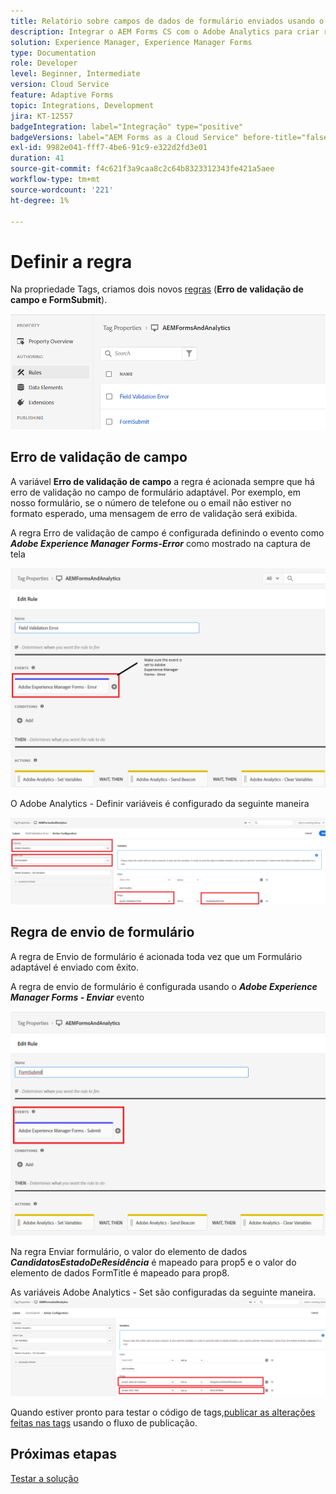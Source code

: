 ```yaml
---
title: Relatório sobre campos de dados de formulário enviados usando o Adobe Analytics
description: Integrar o AEM Forms CS com o Adobe Analytics para criar relatórios sobre campos de dados de formulário
solution: Experience Manager, Experience Manager Forms
type: Documentation
role: Developer
level: Beginner, Intermediate
version: Cloud Service
feature: Adaptive Forms
topic: Integrations, Development
jira: KT-12557
badgeIntegration: label="Integração" type="positive"
badgeVersions: label="AEM Forms as a Cloud Service" before-title="false"
exl-id: 9982e041-fff7-4be6-91c9-e322d2fd3e01
duration: 41
source-git-commit: f4c621f3a9caa8c2c64b8323312343fe421a5aee
workflow-type: tm+mt
source-wordcount: '221'
ht-degree: 1%

---
```


# Definir a regra

Na propriedade Tags, criamos dois novos [regras](https://experienceleague.adobe.com/docs/platform-learn/implement-in-websites/configure-tags/add-data-elements-rules.html) (**Erro de validação de campo e FormSubmit**).

![formulário adaptável](assets/rules.png)


## Erro de validação de campo

A variável **Erro de validação de campo** a regra é acionada sempre que há erro de validação no campo de formulário adaptável. Por exemplo, em nosso formulário, se o número de telefone ou o email não estiver no formato esperado, uma mensagem de erro de validação será exibida.

A regra Erro de validação de campo é configurada definindo o evento como _**Adobe Experience Manager Forms-Error**_ como mostrado na captura de tela



![requerente-Estado-residência](assets/field_validation_error_rule.png)

O Adobe Analytics - Definir variáveis é configurado da seguinte maneira

![definir ação](assets/field_validation_action_rule.png)

## Regra de envio de formulário

A regra de Envio de formulário é acionada toda vez que um Formulário adaptável é enviado com êxito.

A regra de envio de formulário é configurada usando o _**Adobe Experience Manager Forms - Enviar**_ evento

![form-submit-rule](assets/form-submit-rule.png)

Na regra Enviar formulário, o valor do elemento de dados _**CandidatosEstadoDeResidência**_ é mapeado para prop5 e o valor do elemento de dados FormTitle é mapeado para prop8.

As variáveis Adobe Analytics - Set são configuradas da seguinte maneira.
![form-submit-rule-set-variables](assets/form-submit-set-variable.png)

Quando estiver pronto para testar o código de tags,[publicar as alterações feitas nas tags](https://experienceleague.adobe.com/docs/experience-platform/tags/publish/publishing-flow.html) usando o fluxo de publicação.

## Próximas etapas

[Testar a solução](./test.md)